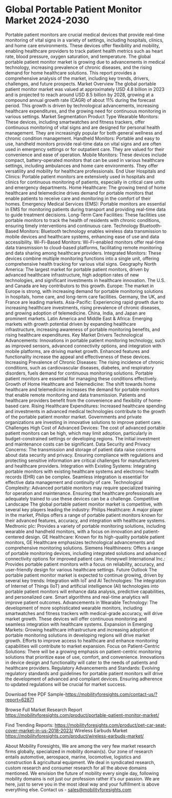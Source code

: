 # Global Portable Patient Monitor Market 2024-2030
Portable patient monitors are crucial medical devices that provide real-time monitoring of vital signs in a variety of settings, including hospitals, clinics, and home care environments. These devices offer flexibility and mobility, enabling healthcare providers to track patient health metrics such as heart rate, blood pressure, oxygen saturation, and temperature. The global portable patient monitor market is growing due to advancements in medical technology, increasing prevalence of chronic diseases, and the rising demand for home healthcare solutions. This report provides a comprehensive analysis of the market, including key trends, drivers, challenges, and future prospects.
Market Overview
The global portable patient monitor market was valued at approximately USD 4.8 billion in 2023 and is projected to reach around USD 8.5 billion by 2028, growing at a compound annual growth rate (CAGR) of about 11% during the forecast period. This growth is driven by technological advancements, increasing healthcare expenditures, and the growing need for continuous monitoring in various settings.
Market Segmentation
Product Type
Wearable Monitors: These devices, including smartwatches and fitness trackers, offer continuous monitoring of vital signs and are designed for personal health management. They are increasingly popular for both general wellness and chronic condition management.
Handheld Monitors: Portable and easy to use, handheld monitors provide real-time data on vital signs and are often used in emergency settings or for outpatient care. They are valued for their convenience and ease of operation.
Mobile Monitors: These devices include compact, battery-operated monitors that can be used in various healthcare settings, including ambulances and home care environments. They offer versatility and mobility for healthcare professionals.
End User
Hospitals and Clinics: Portable patient monitors are extensively used in hospitals and clinics for continuous monitoring of patients, especially in critical care units and emergency departments.
Home Healthcare: The growing trend of home healthcare and telemedicine drives demand for portable monitors that enable patients to receive care and monitoring in the comfort of their homes.
Emergency Medical Services (EMS): Portable monitors are essential in EMS for monitoring patients during transport and providing real-time data to guide treatment decisions.
Long-Term Care Facilities: These facilities use portable monitors to track the health of residents with chronic conditions, ensuring timely interventions and continuous care.
Technology
Bluetooth-Based Monitors: Bluetooth technology enables wireless data transmission to mobile devices and healthcare systems, enhancing ease of use and data accessibility.
Wi-Fi-Based Monitors: Wi-Fi-enabled monitors offer real-time data transmission to cloud-based platforms, facilitating remote monitoring and data sharing among healthcare providers.
Integrated Monitors: These devices combine multiple monitoring functions into a single unit, offering comprehensive health tracking for various vital signs.
Geography
North America: The largest market for portable patient monitors, driven by advanced healthcare infrastructure, high adoption rates of new technologies, and significant investments in healthcare innovation. The U.S. and Canada are key contributors to this growth.
Europe: The market in Europe is strong, with increasing demand for portable monitoring solutions in hospitals, home care, and long-term care facilities. Germany, the UK, and France are leading markets.
Asia-Pacific: Experiencing rapid growth due to increasing healthcare investments, rising prevalence of chronic diseases, and growing adoption of telemedicine. China, India, and Japan are prominent markets.
Latin America and Middle East & Africa: Emerging markets with growth potential driven by expanding healthcare infrastructure, increasing awareness of portable monitoring benefits, and rising healthcare expenditures.
Key Market Drivers
Technological Advancements: Innovations in portable patient monitoring technology, such as improved sensors, advanced connectivity options, and integration with mobile platforms, are driving market growth. Enhanced features and functionality increase the appeal and effectiveness of these devices.
Increasing Prevalence of Chronic Diseases: The rising incidence of chronic conditions, such as cardiovascular diseases, diabetes, and respiratory disorders, fuels demand for continuous monitoring solutions. Portable patient monitors are essential for managing these conditions effectively.
Growth of Home Healthcare and Telemedicine: The shift towards home healthcare and telemedicine increases the demand for portable monitors that enable remote monitoring and data transmission. Patients and healthcare providers benefit from the convenience and flexibility of home-based care.
Rising Healthcare Expenditures: Increased healthcare spending and investments in advanced medical technologies contribute to the growth of the portable patient monitor market. Governments and private organizations are investing in innovative solutions to improve patient care.
Challenges
High Cost of Advanced Devices: The cost of advanced portable patient monitors can be high, which may limit adoption, particularly in budget-constrained settings or developing regions. The initial investment and maintenance costs can be significant.
Data Security and Privacy Concerns: The transmission and storage of patient data raise concerns about data security and privacy. Ensuring compliance with regulations and protecting sensitive information are critical challenges for manufacturers and healthcare providers.
Integration with Existing Systems: Integrating portable monitors with existing healthcare systems and electronic health records (EHR) can be complex. Seamless integration is essential for effective data management and continuity of care.
Technological Complexity: Advanced portable monitors may require specialized training for operation and maintenance. Ensuring that healthcare professionals are adequately trained to use these devices can be a challenge.
Competitive Landscape
The global portable patient monitor market is competitive, with several key players leading the industry:
Philips Healthcare: A major player in the market, Philips offers a range of portable patient monitors known for their advanced features, accuracy, and integration with healthcare systems.
Medtronic plc: Provides a variety of portable monitoring solutions, including wearable and handheld monitors, with a focus on innovation and patient-centered design.
GE Healthcare: Known for its high-quality portable patient monitors, GE Healthcare emphasizes technological advancements and comprehensive monitoring solutions.
Siemens Healthineers: Offers a range of portable monitoring devices, including integrated solutions and advanced connectivity options for improved patient care.
Honeywell International Inc.: Provides portable patient monitors with a focus on reliability, accuracy, and user-friendly design for various healthcare settings.
Future Outlook
The portable patient monitor market is expected to continue growing, driven by several key trends:
Integration with IoT and AI Technologies: The integration of Internet of Things (IoT) and artificial intelligence (AI) technologies into portable patient monitors will enhance data analysis, predictive capabilities, and personalized care. Smart algorithms and real-time analytics will improve patient outcomes.
Advancements in Wearable Technology: The development of more sophisticated wearable monitors, including smartwatches and fitness trackers with medical-grade accuracy, will drive market growth. These devices will offer continuous monitoring and seamless integration with healthcare systems.
Expansion in Emerging Markets: Growing healthcare infrastructure and increasing adoption of portable monitoring solutions in developing regions will drive market growth. Efforts to improve access to healthcare and enhance monitoring capabilities will contribute to market expansion.
Focus on Patient-Centric Solutions: There will be a growing emphasis on patient-centric monitoring solutions that prioritize ease of use, comfort, and convenience. Innovations in device design and functionality will cater to the needs of patients and healthcare providers.
Regulatory Advancements and Standards: Evolving regulatory standards and guidelines for portable patient monitors will drive the development of advanced and compliant devices. Ensuring adherence to updated regulations will be crucial for market success.


Download free PDF Sample-https://mobilityforesights.com/contact-us/?report=62871




Browse Full Market Research Report 
https://mobilityforesights.com/product/portable-patient-monitor-market/


Find Trending Reports:
https://mobilityforesights.com/product/pet-car-seat-cover-market-in-us-2018-2023/
Wireless Earbuds Market
https://mobilityforesights.com/product/wireless-earbuds-market/







About Mobility Foresights,
We are among the very few market research firms globally, specialized in mobility domain(s). Our zone of research entails automotive, aerospace, marine, locomotive, logistics and construction & agricultural equipment. We deal in syndicated research, custom research and consumer research for all the above domains mentioned.
We envision the future of mobility every single day, following mobility domains is not just our profession rather it's our passion. We are here, just to serve you in the most ideal way and your fulfillment is above everything else. Contact us -  sales@mobilityforesights.com 
